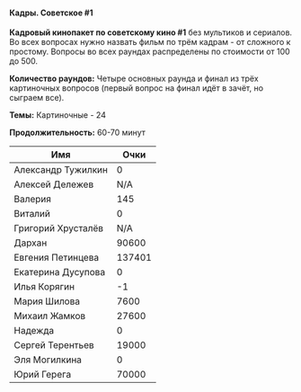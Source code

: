 <!-- tabs:start -->
#### **Кадры. Советское #1**

**Кадровый кинопакет по советскому кино #1** без мультиков и сериалов. Во всех вопросах нужно назвать фильм по трём кадрам - от сложного к простому. Вопросы во всех раундах распределены по стоимости от 100 до 500.

**Количество раундов:** Четыре основных раунда и финал из трёх картиночных вопросов (первый вопрос на финал идёт в зачёт, но сыграем все).

**Темы:** Картиночные - 24

**Продолжительность:** 60-70 минут

Имя | Очки
-- | --
Александр Тужилкин | 0
Алексей Дележев | N/A
Валерия | 145
Виталий | 0
Григорий Хрусталёв | N/A
Дархан | 90600
Евгения Петинцева | 137401
Екатерина Дусупова | 0
Илья Корягин | -1
Мария Шилова | 7600
Михаил Жамков | 27600
Надежда | 0
Сергей Терентьев | 19000
Эля Могилкина | 0
Юрий Герега | 70000

<!-- tabs:end -->